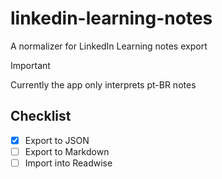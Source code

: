 # linkedin-learning-notes

A normalizer for LinkedIn Learning notes export

> [!IMPORTANT]
>
> Currently the app only interprets pt-BR notes

## Checklist

- [x] Export to JSON
- [ ] Export to Markdown
- [ ] Import into Readwise